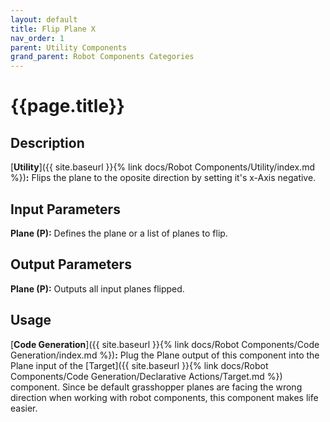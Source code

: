 ```yaml
---
layout: default
title: Flip Plane X
nav_order: 1
parent: Utility Components
grand_parent: Robot Components Categories
---
```


# **{{page.title}}**

## **Description**

[**Utility**]({{ site.baseurl }}{% link docs/Robot Components/Utility/index.md %})**:** 
Flips the plane to the oposite direction by setting it's x-Axis negative.

## **Input Parameters**

**Plane (P):** Defines the plane or a list of planes to flip.

## **Output Parameters**

**Plane (P):** Outputs all input planes flipped.

## **Usage**

[**Code Generation**]({{ site.baseurl }}{% link docs/Robot Components/Code Generation/index.md %})**:** 
Plug the Plane output of this component into the Plane input of the [Target]({{ site.baseurl }}{% link docs/Robot Components/Code Generation/Declarative Actions/Target.md %}) component. 
Since be default grasshopper planes are facing the wrong direction when working with robot components, this component makes life easier.
